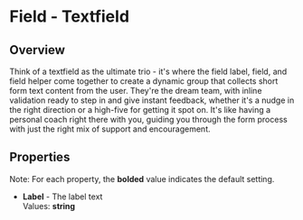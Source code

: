 # Field - Textfield

## Overview
Think of a textfield as the ultimate trio - it's where the field label, field, and field helper come together to create a dynamic group that collects short form text content from the user. They're the dream team, with inline validation ready to step in and give instant feedback, whether it's a nudge in the right direction or a high-five for getting it spot on. It's like having a personal coach right there with you, guiding you through the form process with just the right mix of support and encouragement.

## Properties
Note: For each property, the **bolded** value indicates the default setting.

- **Label** - The label text  
  Values: **string**
